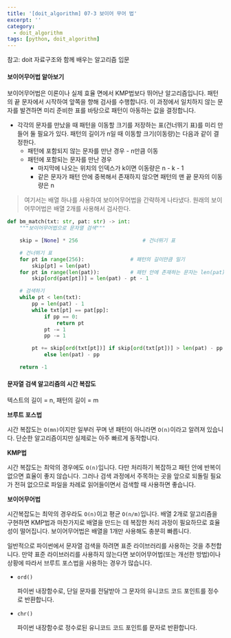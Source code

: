 ```yaml
---
title: '[doit_algorithm] 07-3 보이어 무어 법'
excerpt: ''
category:
  - doit_algorithm
tags: [python, doit_algorithm]
---
```


참고: doit 자료구조와 함께 배우는 알고리즘 입문

#### 보이어무어법 알아보기

보이어무어법은 이론이나 실제 효율 면에서 KMP법보다 뛰어난 알고리즘입니다. 패턴의 끝 문자에서 시작하여 앞쪽을 향해 검사를 수행합니다. 이 과정에서 일치하지 않는 문자를 발견하면 미리 준비한 표를 바탕으로 패턴이 아동하는 값을 결정합니다.

- 각각의 문자를 만났을 때 패턴을 이동할 크기를 저장하는 표(건너뛰기 표)를 미리 만들어 둘 필요가 있다. 패턴의 길이가 n일 때 이동할 크기(이동량)는 다음과 같이 결정한다.
  - 패턴에 포함되지 않는 문자를 만난 경우 - n만큼 이동
  - 패턴에 포함되는 문자를 만난 경우
    - 마지막에 나오는 위치의 인덱스가 k이면 이동량은 n - k - 1
    - 같은 문자가 패턴 안에 중복해서 존재하지 않으면 패턴의 맨 끝 문자의 이동량은 n

> 여기서는 배열 하나를 사용하여 보이어무어법을 간략하게 나타냈다. 원래의 보이어무어법은 배열 2개를 사용해서 검사한다.

```PYTHON
def bm_match(txt: str, pat: str) -> int:
    """보이어무어법으로 문자열 검색"""

    skip = [None] * 256                     # 건너뛰기 표

    # 건너뛰기 표
    for pt in range(256):               # 패턴의 길이만큼 밀기
        skip[pt] = len(pat)
    for pt in range(len(pat)):          # 패턴 안에 존재하는 문자는 len(pat) - pt - 1만큼 밀어줌
        skip[ord(pat[pt])] = len(pat) - pt - 1

    # 검색하기
    while pt < len(txt):
        pp = len(pat) - 1
        while txt[pt] == pat[pp]:
            if pp == 0:
                return pt
            pt -= 1
            pp -= 1

        pt += skip[ord(txt[pt])] if skip[ord(txt[pt])] > len(pat) - pp \
            else len(pat) - pp

    return -1
```

#### 문자열 검색 알고리즘의 시간 복잡도

텍스트의 길이 = n, 패턴의 길이 = m

**브루트 포스법**

시간 복잡도는 `O(mn)`이지만 일부러 꾸며 낸 패턴이 아니라면 `O(n)`이라고 알려져 있습니다. 단순한 알고리즘이지만 실제로는 아주 빠르게 동작합니다.

**KMP법**

시간 복잡도는 최악의 경우에도 `O(n)`입니다. 다만 처리하기 복잡하고 패턴 안에 반복이 없으면 효율이 좋지 않습니다. 그러나 검색 과정에서 주목하는 곳을 앞으로 되돌릴 필요가 전혀 없으므로 파일을 차례로 읽어들이면서 검색할 때 사용하면 좋습니다.

**보이어무어법**

시간복잡도는 최악의 경우라도 `O(n)`이고 평균 `O(n/m)`입니다. 배열 2개로 알고리즘을 구현하면 KMP법과 마찬가지로 배열을 만드는 데 복잡한 처리 과정이 필요하므로 효율성이 떨어집니다. 보이어무어법은 배열을 1개만 사용해도 충분히 빠릅니다.

일반적으로 파이썬에서 문자열 검색을 하려면 표준 라이브러리를 사용하는 것을 추천합니다. 만약 표준 라이브러리를 사용하지 않는다면 보이어무어법(또는 개선한 방법)이나 상황에 따라서 브루트 포스법을 사용하는 경우가 많습니다.

- `ord()`

  파이썬 내장함수로, 단일 문자를 전달받아 그 문자의 유니코드 코드 포인트를 정수로 반환합니다.

- `chr()`

  파이썬 내장함수로 정수로된 유니코드 코드 포인트를 문자로 반환합니다.
